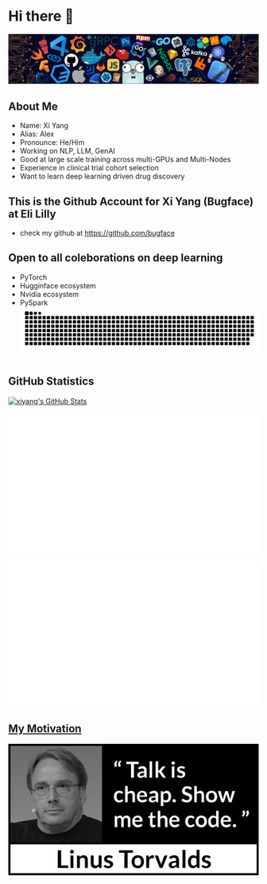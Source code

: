# Hi there 👋
![image](./image/Header.png)

## About Me
- Name: Xi Yang
- Alias: Alex
- Pronounce: He/Him
- Working on NLP, LLM, GenAI
- Good at large scale training across multi-GPUs and Multi-Nodes
- Experience in clinical trial cohort selection
- Want to learn deep learning driven drug discovery

## This is the Github Account for Xi Yang (Bugface) at Eli Lilly
- check my github at https://github.com/bugface

## Open to all coleborations on deep learning
- PyTorch
- Hugginface ecosystem
- Nvidia ecosystem
- PySpark
![image](./image/grid-snake.svg)

## GitHub Statistics
<a href="https://github.com/xiyang-aads-lilly/xiyang-aads-lilly">

<img align="center" src="https://github-readme-stats.vercel.app/api?username=xiyang-aads-lilly&show_icons=true&line_height=27&count_private=true&title_color=f48c06&text_color=c9cacc&icon_color=2bbc8a&bg_color=000000" alt="xiyang's GitHub Stats" />

![image](./generated/overview.svg)
![image](./generated/languages.svg)

## My Motivation
![image](./image/showmecode.jpeg)

